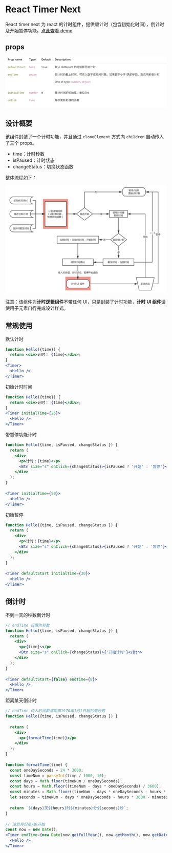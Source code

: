 # React Timer Next

React timer next 为 react 的计时组件，提供顺计时（包含初始化时间），倒计时及开始暂停功能。[点此查看 demo](https://imweb.github.io/stone-ui/index.html#!/Timer)

## props

![](img/timer.png)

## 设计概要

该组件封装了一个计时功能，并且通过 `cloneElement` 方式向 `children` 自动传入了三个 props。

- time：计时秒数
- isPaused：计时状态
- changeStatus：切换状态函数

整体流程如下：

![](img/timer2.png)

注意：该组件为**计时逻辑组件**不带任何 UI，只是封装了计时功能，**计时 UI 组件**请使用子元素自行完成设计样式。

## 常规使用

默认计时

```jsx
function Hello({time}) {
  return <div>计时： {time}</div>;
}
<Timer>
  <Hello />
</Timer>
```


初始计时时间

```jsx
function Hello({time}) {
  return <div>计时： {time}</div>;
}
<Timer initialTime={25}>
  <Hello />
</Timer>
```

带暂停功能计时

```jsx
function Hello({time, isPaused, changeStatus }) {
  return (
    <div>
      <p>计时：{time}</p>
      <Btn size="s" onClick={changeStatus}>{isPaused ? '开始' : '暂停'}</Btn>
    </div>
  );
}

<Timer initialTime={50}>
  <Hello />
</Timer>
```

初始暂停

```jsx
function Hello({time, isPaused, changeStatus }) {
  return (
    <div>
      <p>计时：{time}</p>
      <Btn size="s" onClick={changeStatus}>{isPaused ? '开始' : '暂停'}</Btn>
    </div>
  );
}

<Timer defaultStart initialTime={30}>
  <Hello />
</Timer>
```

## 倒计时

不到一天的秒数倒计时

```jsx
// endTime 设置为秒数
function Hello({time, isPaused, changeStatus }) {
  return (
    <div>
      <p>{time}s</p>
      <Btn size="s" onClick={changeStatus}>{'开始计时'}</Btn>
    </div>
  );
}

<Timer defaultStart={false} endTime={8}>
  <Hello />
</Timer>
```

距离某天倒计时

```jsx
// endTime 传入时间戳或距离1970年1月1日起的毫秒数
function Hello({time, isPaused, changeStatus }) {
  
  return (
    <div>
      <p>{formatTime(time)}</p>
    </div>
  );
}

function formatTime(time) {
  const oneDaySeconds = 24 * 3600;
  const timeNum = parseInt(time / 1000, 10);
  const days = Math.floor(timeNum / oneDaySeconds);
  const hours = Math.floor((timeNum - days * oneDaySeconds) / 3600);
  const minutes = Math.floor((timeNum - days * oneDaySeconds - hours * 3600) / 60);
  let seconds = timeNum - days * oneDaySeconds - hours * 3600 - minutes * 60;

  return `${days}天${hours}时${minutes}分${seconds}秒`;
}

// 注意月份是从0开始
const now = new Date();
<Timer endTime={new Date(now.getFullYear(), now.getMonth(), now.getDate() + 2)}>
  <Hello />
</Timer>
```